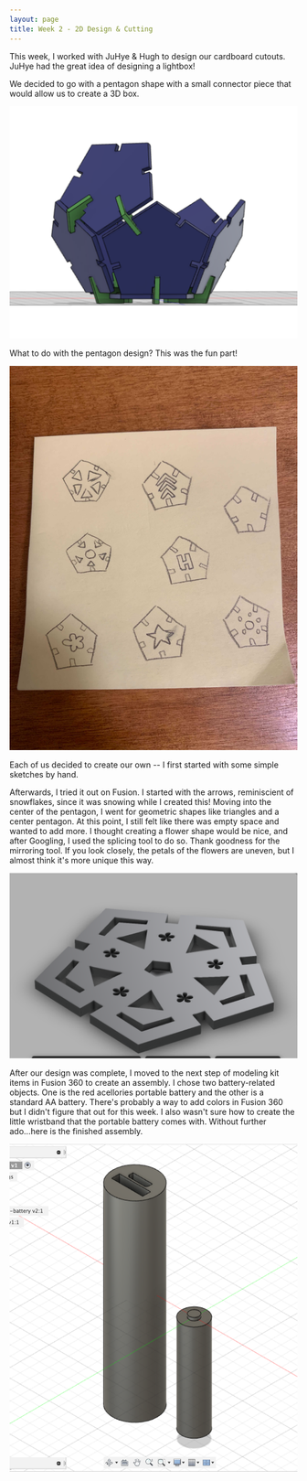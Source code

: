 ```yaml
---
layout: page
title: Week 2 - 2D Design & Cutting
---
```


This week, I worked with JuHye & Hugh to design our cardboard cutouts. JuHye had the great idea of designing a lightbox! 

We decided to go with a pentagon shape with a small connector piece that would allow us to create a 3D box. 

![3D version of Pentagon](assets/connector.png)

What to do with the pentagon design? This was the fun part! 

![Pentagon Sketch](./assets/pentagon-sketch.jpg)


Each of us decided to create our own -- I first started with some simple sketches by hand. 


Afterwards, I tried it out on Fusion. I started with the arrows, reminiscient of snowflakes, since it was snowing while I created this! Moving into the center of the pentagon, I went for geometric shapes like triangles and a center pentagon. At this point, I still felt like there was empty space and wanted to add more. I thought creating a flower shape would be nice, and after Googling, I used the splicing tool to do so. Thank goodness for the mirroring tool. If you look closely, the petals of the flowers are uneven, but I almost think it's more unique this way.

![Pentagon Design](assets/pentagon.png)

After our design was complete, I moved to the next step of modeling kit items in Fusion 360 to create an assembly. I chose two battery-related objects. One is the red acellories portable battery and the other is a standard AA battery. There's probably a way to add colors in Fusion 360 but I didn't figure that out for this week. I also wasn't sure how to create the little wristband that the portable battery comes with. Without further ado...here is the finished assembly.

![Assembly of Batteries](assets/assembly.png)